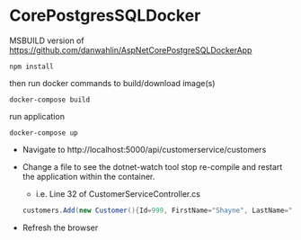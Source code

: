 # CorePostgresSQLDocker

MSBUILD version of https://github.com/danwahlin/AspNetCorePostgreSQLDockerApp 

```
npm install
```

then run docker commands to build/download image(s)

```
docker-compose build
```

run application

```
docker-compose up
```

* Navigate to http://localhost:5000/api/customerservice/customers
* Change a file to see the dotnet-watch tool stop re-compile and restart the application within the container.
    * i.e. Line 32 of CustomerServiceController.cs 

    ```csharp
    customers.Add(new Customer(){Id=999, FirstName="Shayne", LastName="Boyer", Email="myname@email.com"});
    ```

* Refresh the browser